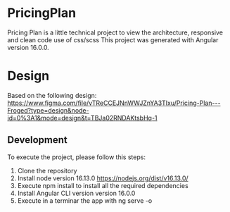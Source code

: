 # PricingPlan
Pricing Plan is a little technical project to view the architecture, responsive and clean code use of css/scss 
This project was generated with Angular version 16.0.0.

# Design
Based on the following design: 
https://www.figma.com/file/vTReCCEJNnWWJZnYA3TIxu/Pricing-Plan---Froged?type=design&node-id=0%3A1&mode=design&t=TBJa02RNDAKtsbHq-1

## Development
To execute the project, please follow this steps:
  1. Clone the repository
  2. Install node version 16.13.0 https://nodejs.org/dist/v16.13.0/
  2. Execute npm install to install all the required dependencies
  3. Install Angular CLI version version 16.0.0
  5. Execute in a terminar the app with  ng serve -o

